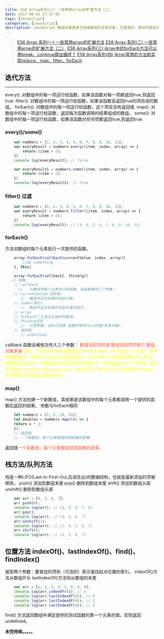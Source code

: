 ```yaml
---
title: ES6 Array系列(二) 一些常用array的扩展方法（二）
date: 2017-08-01 17:37:05
tags: [JavaScript]
categories: [JavaScript]
description: JavaScript 数组对象是用于构造数组的全局对象; 它是高阶，类似列表的对象。
---
```


> [ES6 Array 系列(一) 一些常用array的扩展方法](/blog/es6/es6-Array.html)
> [ES6 Array 系列(二) 一些常用array的扩展方法（二）](/blog/es6/es6-Array1.html)
> [ES6 Array系列(三) Array中的forEach方法可以用break、continue跳出循环？](/blog/es6/es6-Array-break-continue.html)
> [ES6 Array系列(四) Array常用的方法和实现reduce、map、filter、forEach](/blog/es6/es6-Array-function.html)

## 迭代方法

* * *
every(): 对数组中的每一项运行给函数，如果该函数对每一项都返回true,则返回true.
filter(): 对数组中的每一项运行给函数，如果该函数会返回true的项目成的数组。
forEach(): 对数组中的每一项运行给函数，这个项目没有返回值.
map(): 对数组中的每一项运行给函数，返回每次函数调用的结果组成的数组。
some(): 对数组中的每一项运行给函数，如果该函数对任何项都返回true,则返回true.

### every()/some()

```javascript
    var numbers = [1, 2, 3, 4, 5, 6, 7, 8, 9, 10, 11];
    var everyResult = numbers.every((item, index, array) => {
        return (item > 2);
    })
    console.log(everyResult); // false

    var everyResult1 = numbers.some((item, index, array) => {
        return (item > 2);
    })
    console.log(everyResult1); // true
```

### filter() 过滤

```javascript
    var numbers = [1, 2, 3, 4, 5, 6, 7, 8, 9, 10, 11];
    var everyResult = numbers.filter((item, index, array) => {
        return (item > 2);
    })
    console.log(everyResult); // [3, 4, 5, 6, 7, 8, 9, 10, 11]
```

### forEach()

方法对数组的每个元素执行一次提供的函数。

```javascript
    array.forEach(callback(currentValue, index, array){
        //do something
    }, this)

    array.forEach(callback[, thisArg])
   // 参数
    // callback
      //   为数组中每个元素执行的函数，该函数接收三个参数：
    // currentValue(当前值)
       //  数组中正在处理的当前元素。
    // index(索引)
       //  数组中正在处理的当前元素的索引。
    // array
    // forEach()方法正在操作的数组。
    // thisArg可选
       //  可选参数。当执行回调 函数时用作this的值(参考对象)。
    // 返回值
       // undefined.
```

callback 函数会被依次传入三个参数：
<font color="#ff502c">数组当前项的值</font>
<font color="#ff502c">数组当前项的索引</font>
<font color="#ff502c">数组对象本身</font>
<font color="yellow">注意： 没有办法中止或者跳出 forEach 循环，除了抛出一个异常。如果你需要这样，使用forEach()方法是错误的，你可以用一个简单的循环作为替代。如果您正在测试一个数组里的元素是否符合某条件，且需要返回一个布尔值，那么可使用 Array.every 或 Array.some。如果可用，新方法 find() 或者findIndex() 也可被用于真值测试的提早终止。</font>

### map()

map() 方法创建一个新数组，其结果是该数组中的每个元素都调用一个提供的函数后返回的结果。
参数与forEach相同

```javascript
    let numbers = [1, 5, 10, 15];
    let doubles = numbers.map((x) => {
    return x * 2;
    });
    // 返回值
    // 一个新数组，每个元素都是回调函数的结果。
```

返回值<font color="#ff502c">一个新数组，每个元素都是回调函数的结果。</font>

## 栈方法/队列方法

栈是一种LIFO(Last-In-First-Out,后进先出)的数据结构，也就是最新添加的项被移除。
push() 添加到数组末尾
pop() 删除到数组末尾
shift() 添加到数组头部
unshift() 删除到数组头部

```javascript
    var arr = [4, 5, 6, 7];
    arr.push(8);
    console.log(arr); // [4, 5, 6, 7, 8]
    arr.pop();
    console.log(arr); // [4, 5, 6, 7]
    arr.unshift(1);
    console.log(arr); // [1, 4, 5, 6, 7]
    arr.shift();
    console.log(arr); // [4, 5, 6, 7]
```

## 位置方法 indexOf()、lastIndexOf()、find()、findIndex()

接受两个参数：要查找的项和（可选的）表示查找起点位置的索引。
indexOf()方法从数组开头
lastIndexOf()方法则从数组的末尾

```javascript
    var arr = [1, 2, 3, 4, 5, 6, 4, 8];
    console.log(arr.indexOf(4)); // 3
    console.log(arr.lastIndexOf(4)); // 6
    console.log(arr.lastIndexOf(4)); // 3
    console.log(arr.lastIndexOf(4)); // 3
```

find() 方法返回数组中满足提供的测试函数的第一个元素的值。否则返回 undefined。

**未完待续。。。。。**
